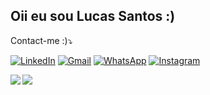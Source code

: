 ## Oii eu sou Lucas Santos :)

<!--
MOSTRAR EMPRESAS EM QUE CONTRIBUI
[<img align="left" height="94px" width="94px" alt="Warpnet" src="img/memocash_logo.png"/>](https://www.spacex.com/)

**Software Engineer** \
[**SpaceX**](https://www.spacex.com/) • Full-time \
Linguagens & Tecnologias: `Python`, `Django`, `C++`, `JavaScript`, `GoLang`, `SaltStack`,\
Projetos em destaque: [Rocket](https://www.spacex.com/), [Marte](<https://pt.wikipedia.org/wiki/Marte_(planeta)>)
<br/>
-->
   
<p>Contact-me :)⤵️</p>

<p align="left">

   <a href="https://www.linkedin.com/in/lucas-santos387/" title="LinkedIn">
   <img src="https://img.shields.io/badge/-Linkedin-0e76a8?style=flat-square&logo=Linkedin&logoColor=white&link=https://www.linkedin.com/in/lucas-santos387/" alt="LinkedIn"/></a>
  
  <a href="mailto:lucas.ifsp387@gmail.com" title="Gmail">
  <img src="https://img.shields.io/badge/-Gmail-FF0000?style=flat-square&labelColor=FF0000&logo=gmail&logoColor=white&link=lucas.ifsp387@gmail.com" alt="Gmail"/></a>
  
  <a href="https://wa.me/5512997422947?text=Oii%20Lucas%2C%20vi%20seu%20perfil%20no%20GitHub" title="WhatsApp">
  <img src="https://img.shields.io/badge/-WhatsApp-25d366?style=flat-square&labelColor=25d366&logo=whatsapp&logoColor=white&link=https://wa.me/5512997422947?text=Oii%20Lucas%2C%20vi%20seu%20perfil%20no%20GitHub" alt="WhatsApp"/></a>
  
  <a href="https://www.instagram.com/lusca_br2" title="Instagram">
  <img src="https://img.shields.io/badge/-Instagram-DF0174?style=flat-square&labelColor=DF0174&logo=instagram&logoColor=white&link=https://www.instagram.com/lusca_br2" alt="Instagram"/></a>
</p>

<img align='left' src='https://github-readme-stats.vercel.app/api?username=luscaBr2&show_icons=true&theme=transparent'>
<img align='left' src='https://github-readme-stats.vercel.app/api/top-langs/?username=luscaBr2&layout=compact&theme=transparent'>
